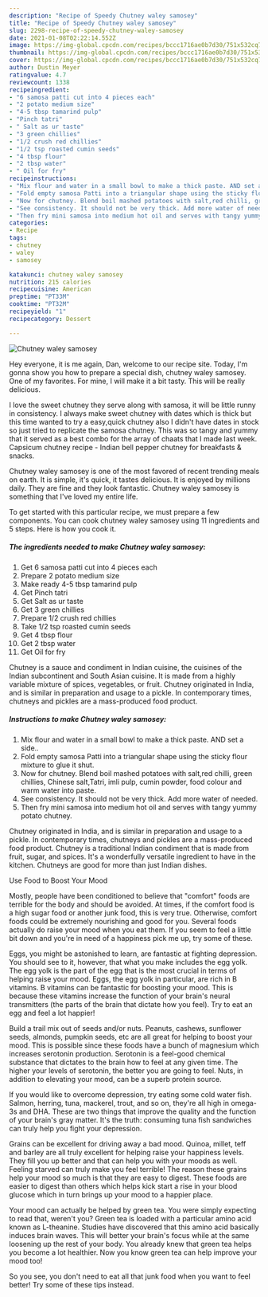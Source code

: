 ```yaml
---
description: "Recipe of Speedy Chutney waley samosey"
title: "Recipe of Speedy Chutney waley samosey"
slug: 2298-recipe-of-speedy-chutney-waley-samosey
date: 2021-01-08T02:22:14.552Z
image: https://img-global.cpcdn.com/recipes/bccc1716ae0b7d30/751x532cq70/chutney-waley-samosey-recipe-main-photo.jpg
thumbnail: https://img-global.cpcdn.com/recipes/bccc1716ae0b7d30/751x532cq70/chutney-waley-samosey-recipe-main-photo.jpg
cover: https://img-global.cpcdn.com/recipes/bccc1716ae0b7d30/751x532cq70/chutney-waley-samosey-recipe-main-photo.jpg
author: Dustin Meyer
ratingvalue: 4.7
reviewcount: 1338
recipeingredient:
- "6 samosa patti cut into 4 pieces each"
- "2 potato medium size"
- "4-5 tbsp tamarind pulp"
- "Pinch tatri"
- " Salt as ur taste"
- "3 green chillies"
- "1/2 crush red chillies"
- "1/2 tsp roasted cumin seeds"
- "4 tbsp flour"
- "2 tbsp water"
- " Oil for fry"
recipeinstructions:
- "Mix flour and water in a small bowl to make a thick paste. AND set a side.."
- "Fold empty samosa Patti into a triangular shape using the sticky flour mixture to glue it shut."
- "Now for chutney. Blend boil mashed potatoes with salt,red chilli, green chillies, Chinese salt,Tatri, imli pulp, cumin powder, food colour and warm water into paste."
- "See consistency. It should not be very thick. Add more water of needed."
- "Then fry mini samosa into medium hot oil and serves with tangy yummy potato chutney."
categories:
- Recipe
tags:
- chutney
- waley
- samosey

katakunci: chutney waley samosey 
nutrition: 215 calories
recipecuisine: American
preptime: "PT33M"
cooktime: "PT32M"
recipeyield: "1"
recipecategory: Dessert

---
```



![Chutney waley samosey](https://img-global.cpcdn.com/recipes/bccc1716ae0b7d30/751x532cq70/chutney-waley-samosey-recipe-main-photo.jpg)

Hey everyone, it is me again, Dan, welcome to our recipe site. Today, I'm gonna show you how to prepare a special dish, chutney waley samosey. One of my favorites. For mine, I will make it a bit tasty. This will be really delicious.

I love the sweet chutney they serve along with samosa, it will be little runny in consistency. I always make sweet chutney with dates which is thick but this time wanted to try a easy,quick chutney also I didn&#39;t have dates in stock so just tried to replicate the samosa chutney. This was so tangy and yummy that it served as a best combo for the array of chaats that I made last week. Capsicum chutney recipe - Indian bell pepper chutney for breakfasts &amp; snacks.

Chutney waley samosey is one of the most favored of recent trending meals on earth. It is simple, it's quick, it tastes delicious. It is enjoyed by millions daily. They are fine and they look fantastic. Chutney waley samosey is something that I've loved my entire life.


To get started with this particular recipe, we must prepare a few components. You can cook chutney waley samosey using 11 ingredients and 5 steps. Here is how you cook it.

<!--inarticleads1-->

##### The ingredients needed to make Chutney waley samosey:

1. Get 6 samosa patti cut into 4 pieces each
1. Prepare 2 potato medium size
1. Make ready 4-5 tbsp tamarind pulp
1. Get Pinch tatri
1. Get  Salt as ur taste
1. Get 3 green chillies
1. Prepare 1/2 crush red chillies
1. Take 1/2 tsp roasted cumin seeds
1. Get 4 tbsp flour
1. Get 2 tbsp water
1. Get  Oil for fry


Chutney is a sauce and condiment in Indian cuisine, the cuisines of the Indian subcontinent and South Asian cuisine. It is made from a highly variable mixture of spices, vegetables, or fruit. Chutney originated in India, and is similar in preparation and usage to a pickle. In contemporary times, chutneys and pickles are a mass-produced food product. 

<!--inarticleads2-->

##### Instructions to make Chutney waley samosey:

1. Mix flour and water in a small bowl to make a thick paste. AND set a side..
1. Fold empty samosa Patti into a triangular shape using the sticky flour mixture to glue it shut.
1. Now for chutney. Blend boil mashed potatoes with salt,red chilli, green chillies, Chinese salt,Tatri, imli pulp, cumin powder, food colour and warm water into paste.
1. See consistency. It should not be very thick. Add more water of needed.
1. Then fry mini samosa into medium hot oil and serves with tangy yummy potato chutney.


Chutney originated in India, and is similar in preparation and usage to a pickle. In contemporary times, chutneys and pickles are a mass-produced food product. Chutney is a traditional Indian condiment that is made from fruit, sugar, and spices. It&#39;s a wonderfully versatile ingredient to have in the kitchen. Chutneys are good for more than just Indian dishes. 

Use Food to Boost Your Mood


Mostly, people have been conditioned to believe that "comfort" foods are terrible for the body and should be avoided. At times, if the comfort food is a high sugar food or another junk food, this is very true. Otherwise, comfort foods could be extremely nourishing and good for you. Several foods actually do raise your mood when you eat them. If you seem to feel a little bit down and you're in need of a happiness pick me up, try some of these.

Eggs, you might be astonished to learn, are fantastic at fighting depression. You should see to it, however, that what you make includes the egg yolk. The egg yolk is the part of the egg that is the most crucial in terms of helping raise your mood. Eggs, the egg yolk in particular, are rich in B vitamins. B vitamins can be fantastic for boosting your mood. This is because these vitamins increase the function of your brain's neural transmitters (the parts of the brain that dictate how you feel). Try to eat an egg and feel a lot happier!

Build a trail mix out of seeds and/or nuts. Peanuts, cashews, sunflower seeds, almonds, pumpkin seeds, etc are all great for helping to boost your mood. This is possible since these foods have a bunch of magnesium which increases serotonin production. Serotonin is a feel-good chemical substance that dictates to the brain how to feel at any given time. The higher your levels of serotonin, the better you are going to feel. Nuts, in addition to elevating your mood, can be a superb protein source.

If you would like to overcome depression, try eating some cold water fish. Salmon, herring, tuna, mackerel, trout, and so on, they're all high in omega-3s and DHA. These are two things that improve the quality and the function of your brain's gray matter. It's the truth: consuming tuna fish sandwiches can truly help you fight your depression. 

Grains can be excellent for driving away a bad mood. Quinoa, millet, teff and barley are all truly excellent for helping raise your happiness levels. They fill you up better and that can help you with your moods as well. Feeling starved can truly make you feel terrible! The reason these grains help your mood so much is that they are easy to digest. These foods are easier to digest than others which helps kick start a rise in your blood glucose which in turn brings up your mood to a happier place.

Your mood can actually be helped by green tea. You were simply expecting to read that, weren't you? Green tea is loaded with a particular amino acid known as L-theanine. Studies have discovered that this amino acid basically induces brain waves. This will better your brain's focus while at the same loosening up the rest of your body. You already knew that green tea helps you become a lot healthier. Now you know green tea can help improve your mood too!

So you see, you don't need to eat all that junk food when you want to feel better! Try  some  of  these  tips  instead.

